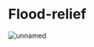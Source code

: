 # Flood-relief

![unnamed](https://user-images.githubusercontent.com/66934832/149920737-126af444-6d29-4f3d-adb6-665f33458c09.gif)

